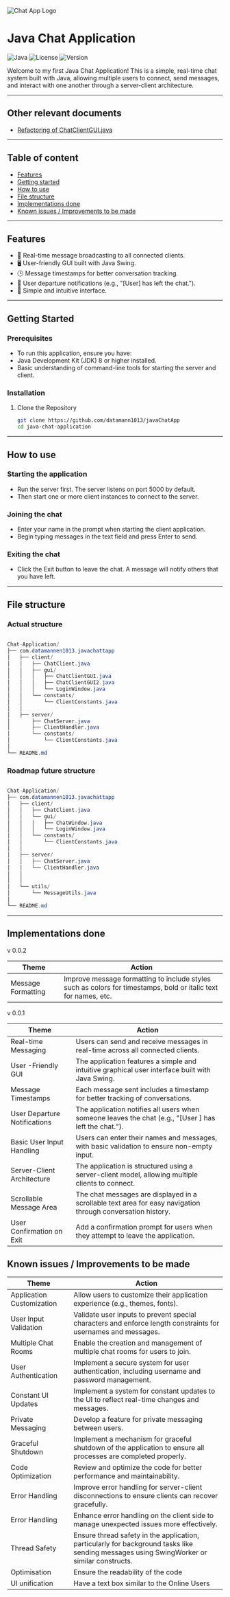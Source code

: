 
![Chat App Logo](https://external-content.duckduckgo.com/iu/?u=https%3A%2F%2Fwww.techieclues.com%2FImages%2Ftutorial%2Fjava%2Fjava-banner.png&f=1&nofb=1&ipt=e9bda4a8ba03ff5ff2ee2ab6f5406c94cb290a9ca45c2a57ce9263e9a6a68499&ipo=images)

# **Java Chat Application**
![Java](https://img.shields.io/badge/Java-20-blue)
![License](https://img.shields.io/badge/license-MIT-green)
![Version](https://img.shields.io/badge/version-0.0.1-blue.svg)



Welcome to my first Java Chat Application! This is a simple, real-time chat system built with Java, allowing multiple users to connect, send messages, and interact with one another through a server-client architecture.

---

## Other relevant documents

- [Refactoring of ChatClientGUI.java](docs/refactoring.md)

---

## Table of content

- [Features](#features)
- [Getting started](#getting-started)
- [How to use](#how-to-use)
- [File structure](#file-structure)
- [Implementations done](#implementations-done) 
- [Known issues / Improvements to be made](#known-issues--improvements-to-be-made)

---

## Features
- 📡 Real-time message broadcasting to all connected clients.
- 🖥️ User-friendly GUI built with Java Swing.
- 🕒 Message timestamps for better conversation tracking.
- 👋 User departure notifications (e.g., "[User] has left the chat.").
- 📱 Simple and intuitive interface.

---

## Getting Started


### Prerequisites
- To run this application, ensure you have:
- Java Development Kit (JDK) 8 or higher installed.
- Basic understanding of command-line tools for starting the server and client.

### Installation
1. Clone the Repository
   ```bash
   git clone https://github.com/datamann1013/javaChatApp
   cd java-chat-application

---

## How to use

### Starting the application

- Run the server first. The server listens on port 5000 by default.
- Then start one or more client instances to connect to the server.

### Joining the chat

- Enter your name in the prompt when starting the client application.
- Begin typing messages in the text field and press Enter to send.

### Exiting the chat

- Click the Exit button to leave the chat. A message will notify others that you have left.

---

## File structure

### Actual structure

``` Java

Chat-Application/
├── com.datamannen1013.javachattapp
│   ├── client/
│   │   ├── ChatClient.java
│   │   ├── gui/
│   │   │   ├── ChatClientGUI.java
│   │   │   ├── ChatClientGUI2.java
│   │   │   └── LoginWindow.java
│   │   └── constants/
│   │       └── ClientConstants.java
│   │
│   ├── server/
│       ├── ChatServer.java
│       ├── ClientHandler.java
│       └── constants/
│           └── ClientConstants.java
│
└── README.md

```

### Roadmap future structure 
``` Java

Chat-Application/
├── com.datamannen1013.javachattapp
│   ├── client/
│   │   ├── ChatClient.java
│   │   └── gui/
│   │   │   ├── ChatWindow.java
│   │   │   └── LoginWindow.java
│   │   └── constants/
│   │       └── ClientConstants.java
│   │
│   ├── server/
│   │   ├── ChatServer.java
│   │   └── ClientHandler.java
│   │
│   │
│   └── utils/
│       └── MessageUtils.java
│
└── README.md

```

---

## Implementations done

v 0.0.2

| Theme                      | Action                                                                                                                |
|----------------------------|-----------------------------------------------------------------------------------------------------------------------|
| Message Formatting         | Improve message formatting to include styles such as colors for timestamps, bold or italic text for names, etc.       |

 v 0.0.1

| Theme                        | Action                                                                                                            |
|------------------------------|-------------------------------------------------------------------------------------------------------------------|
| Real-time Messaging          | Users can send and receive messages in real-time across all connected clients.                                    |
| User -Friendly GUI           | The application features a simple and intuitive graphical user interface built with Java Swing.                   |
| Message Timestamps           | Each message sent includes a timestamp for better tracking of conversations.                                      |
| User Departure Notifications | The application notifies all users when someone leaves the chat (e.g., "[User ] has left the chat.").             |
| Basic User Input Handling    | Users can enter their names and messages, with basic validation to ensure non-empty input.                        |
| Server-Client Architecture   | The application is structured using a server-client model, allowing multiple clients to connect.                  |
| Scrollable Message Area      | The chat messages are displayed in a scrollable text area for easy navigation through conversation history.       |
| User Confirmation on Exit    | Add a confirmation prompt for users when they attempt to leave the application.                                   |

## Known issues / Improvements to be made
| Theme                     | Action                                                                                                                                    |
|---------------------------|-------------------------------------------------------------------------------------------------------------------------------------------|
| Application Customization | Allow users to customize their application experience (e.g., themes, fonts).                                                              |
| User Input Validation     | Validate user inputs to prevent special characters and enforce length constraints for usernames and messages.                             |
| Multiple Chat Rooms       | Enable the creation and management of multiple chat rooms for users to join.                                                              |
| User Authentication       | Implement a secure system for user authentication, including username and password management.                                            |
| Constant UI Updates       | Implement a system for constant updates to the UI to reflect real-time changes and messages.                                              |
| Private Messaging         | Develop a feature for private messaging between users.                                                                                    |
| Graceful Shutdown         | Implement a mechanism for graceful shutdown of the application to ensure all processes are completed properly.                            |
| Code Optimization         | Review and optimize the code for better performance and maintainability.                                                                  |
| Error Handling            | Improve error handling for server-client disconnections to ensure clients can recover gracefully.                                         |
| Error Handling            | Enhance error handling on the client side to manage unexpected issues more effectively.                                                   |
| Thread Safety             | Ensure thread safety in the application, particularly for background tasks like sending messages using SwingWorker or similar constructs. |
| Optimisation              | Ensure the readability of the code                                                                                                        |
| UI unification            | Have a text box similar to the Online Users                                                                                               |

